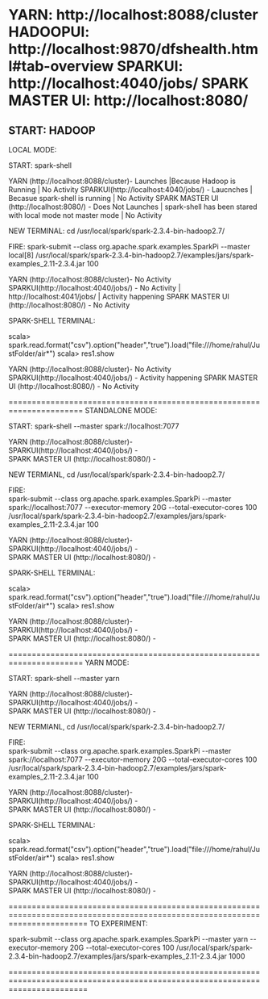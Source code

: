 YARN: http://localhost:8088/cluster
HADOOPUI: http://localhost:9870/dfshealth.html#tab-overview
SPARKUI: http://localhost:4040/jobs/
SPARK MASTER UI: http://localhost:8080/ 
======================================================================

START: HADOOP
--------------
LOCAL MODE:


START: spark-shell
 
YARN (http://localhost:8088/cluster)- Launches |Because Hadoop is Running | No Activity
SPARKUI(http://localhost:4040/jobs/) - Laucnches | Becasue spark-shell is running | No Activity
SPARK MASTER UI (http://localhost:8080/) - Does Not Launches | spark-shell has been stared with local mode not master mode | No Activity
 
 
NEW TERMINAL: cd /usr/local/spark/spark-2.3.4-bin-hadoop2.7/
 
FIRE: spark-submit   --class org.apache.spark.examples.SparkPi   --master local[8]   /usr/local/spark/spark-2.3.4-bin-hadoop2.7/examples/jars/spark-examples_2.11-2.3.4.jar   100
 
YARN (http://localhost:8088/cluster)-  No Activity
SPARKUI(http://localhost:4040/jobs/) - No Activity | http://localhost:4041/jobs/ | Activity happening
SPARK MASTER UI (http://localhost:8080/) -  No Activity
 
SPARK-SHELL TERMINAL:
 
scala> spark.read.format("csv").option("header","true").load("file:///home/rahul/JustFolder/air*")
scala> res1.show
 
  
YARN (http://localhost:8088/cluster)-  No Activity
SPARKUI(http://localhost:4040/jobs/) -  Activity happening
SPARK MASTER UI (http://localhost:8080/) -  No Activity
 
 ======================================================================
 STANDALONE MODE:
 
START:  spark-shell --master spark://localhost:7077
 
YARN (http://localhost:8088/cluster)-  
SPARKUI(http://localhost:4040/jobs/) -  
SPARK MASTER UI (http://localhost:8080/) -  
 
NEW TERMIANL, cd /usr/local/spark/spark-2.3.4-bin-hadoop2.7/
 
FIRE:  
spark-submit   --class org.apache.spark.examples.SparkPi   --master spark://localhost:7077   --executor-memory 20G   --total-executor-cores 100   /usr/local/spark/spark-2.3.4-bin-hadoop2.7/examples/jars/spark-examples_2.11-2.3.4.jar 100

 
YARN (http://localhost:8088/cluster)-  
SPARKUI(http://localhost:4040/jobs/) -  
SPARK MASTER UI (http://localhost:8080/) -  
  
SPARK-SHELL TERMINAL:

scala> spark.read.format("csv").option("header","true").load("file:///home/rahul/JustFolder/air*")
scala> res1.show
 
 
YARN (http://localhost:8088/cluster)-  
SPARKUI(http://localhost:4040/jobs/) -  
SPARK MASTER UI (http://localhost:8080/) -    

 
 ======================================================================
 YARN MODE:
 
START:  spark-shell --master yarn
 
 
YARN (http://localhost:8088/cluster)-  
SPARKUI(http://localhost:4040/jobs/) -  
SPARK MASTER UI (http://localhost:8080/) -  
 
NEW TERMIANL, cd /usr/local/spark/spark-2.3.4-bin-hadoop2.7/
 
FIRE:  
spark-submit   --class org.apache.spark.examples.SparkPi   --master spark://localhost:7077   --executor-memory 20G   --total-executor-cores 100   /usr/local/spark/spark-2.3.4-bin-hadoop2.7/examples/jars/spark-examples_2.11-2.3.4.jar 100

 
YARN (http://localhost:8088/cluster)-  
SPARKUI(http://localhost:4040/jobs/) -  
SPARK MASTER UI (http://localhost:8080/) -  
  
SPARK-SHELL TERMINAL:

scala> spark.read.format("csv").option("header","true").load("file:///home/rahul/JustFolder/air*")
scala> res1.show
 
 
YARN (http://localhost:8088/cluster)-  
SPARKUI(http://localhost:4040/jobs/) -  
SPARK MASTER UI (http://localhost:8080/) -  
 
 
=============================================================================================================================
TO EXPERIMENT:


spark-submit   --class org.apache.spark.examples.SparkPi   --master yarn   --executor-memory 20G   --total-executor-cores 100   /usr/local/spark/spark-2.3.4-bin-hadoop2.7/examples/jars/spark-examples_2.11-2.3.4.jar 1000
 
 =============================================================================================================================
 
 
 
